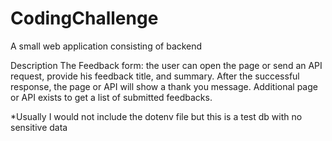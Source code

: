 # CodingChallenge
A small web application consisting of backend

Description
The Feedback form: the user can open the page or send an API request,
provide his feedback title, and summary. After the successful response, the
page or API will show a thank you message. Additional page or API exists to
get a list of submitted feedbacks.

*Usually I would not include the dotenv file but this is a test db with no sensitive data

